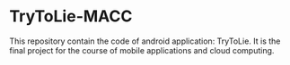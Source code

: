 # TryToLie-MACC
 This repository contain the code of android application: TryToLie. It is the final project for the course of mobile applications and cloud computing. 
